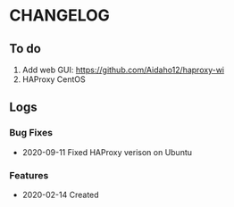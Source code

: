 # CHANGELOG

## To do

1. Add web GUI: https://github.com/Aidaho12/haproxy-wi
2. HAProxy CentOS

## Logs

### Bug Fixes

* 2020-09-11  Fixed HAProxy verison on Ubuntu

### Features

* 2020-02-14  Created

